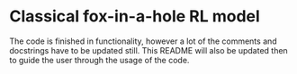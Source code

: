 # Classical fox-in-a-hole RL model
The code is finished in functionality, however a lot of the comments and docstrings have to be updated still.
This README will also be updated then to guide the user through the usage of the code.
